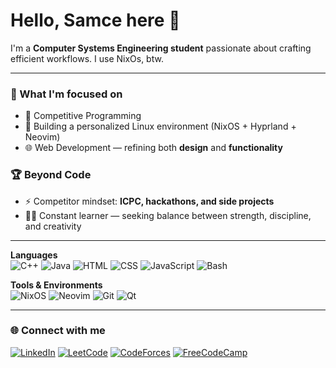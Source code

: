 # Hello, Samce here 👋
I'm a **Computer Systems Engineering student** passionate about crafting efficient workflows. I use NixOs, btw.

---

### 🧠 What I'm focused on
- 🧩 Competitive Programming
- 🧰 Building a personalized Linux environment (NixOS + Hyprland + Neovim)
- 🌐 Web Development — refining both **design** and **functionality**

### 🏆 Beyond Code
- ⚡ Competitor mindset: **ICPC, hackathons, and side projects**  
- 🧘‍♂️ Constant learner — seeking balance between strength, discipline, and creativity  
---
**Languages**  
![C++](https://img.shields.io/badge/C++-00599C?style=flat-square&logo=c%2B%2B&logoColor=white)
![Java](https://img.shields.io/badge/Java-ED8B00?style=flat-square&logo=openjdk&logoColor=white)
![HTML](https://img.shields.io/badge/HTML-E34F26?style=flat-square&logo=html5&logoColor=white)
![CSS](https://img.shields.io/badge/CSS-1572B6?style=flat-square&logo=css3&logoColor=white)
![JavaScript](https://img.shields.io/badge/JavaScript-F7DF1E?style=flat-square&logo=javascript&logoColor=black)
![Bash](https://img.shields.io/badge/Bash-121011?style=flat-square&logo=gnu-bash&logoColor=white)

**Tools & Environments**  
![NixOS](https://img.shields.io/badge/NixOS-5277C3?style=flat-square&logo=nixos&logoColor=white)
![Neovim](https://img.shields.io/badge/Neovim-57A143?style=flat-square&logo=neovim&logoColor=white)
![Git](https://img.shields.io/badge/Git-F05032?style=flat-square&logo=git&logoColor=white)
![Qt](https://img.shields.io/badge/Qt-41CD52?style=flat-square&logo=qt&logoColor=white)

---

### 🌐 Connect with me
[![LinkedIn](https://img.shields.io/badge/LinkedIn-0A66C2?style=for-the-badge&logo=linkedin&logoColor=white)](https://www.linkedin.com/in/sergio-moreno-22244a302)
[![LeetCode](https://img.shields.io/badge/LeetCode-FFA116?style=for-the-badge&logo=leetcode&logoColor=black)](https://leetcode.com/u/Samce/)
[![CodeForces](https://img.shields.io/badge/Codeforces-1F8ACB?style=for-the-badge&logo=codeforces&logoColor=white)](https://codeforces.com/profile/samce)
[![FreeCodeCamp](https://img.shields.io/badge/FreeCodeCamp-0A0A23?style=for-the-badge&logo=freecodecamp&logoColor=white)](https://www.freecodecamp.org/samceee)
